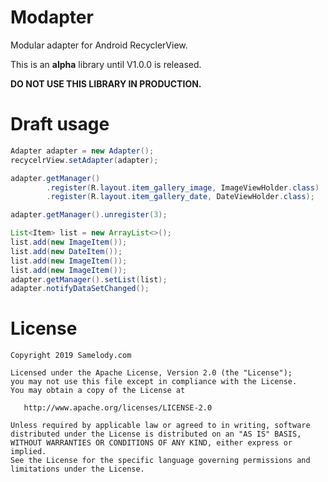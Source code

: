# Modapter

Modular adapter for Android RecyclerView.

This is an **alpha** library until V1.0.0 is released.

**DO NOT USE THIS LIBRARY IN PRODUCTION.**

# Draft usage

```java
Adapter adapter = new Adapter();
recycelrView.setAdapter(adapter);

adapter.getManager()
        .register(R.layout.item_gallery_image, ImageViewHolder.class)
        .register(R.layout.item_gallery_date, DateViewHolder.class);

adapter.getManager().unregister(3);

List<Item> list = new ArrayList<>();
list.add(new ImageItem());
list.add(new DateItem());
list.add(new ImageItem());
list.add(new ImageItem());
adapter.getManager().setList(list);
adapter.notifyDataSetChanged();
```

# License

```
Copyright 2019 Samelody.com

Licensed under the Apache License, Version 2.0 (the "License");
you may not use this file except in compliance with the License.
You may obtain a copy of the License at

   http://www.apache.org/licenses/LICENSE-2.0

Unless required by applicable law or agreed to in writing, software
distributed under the License is distributed on an "AS IS" BASIS,
WITHOUT WARRANTIES OR CONDITIONS OF ANY KIND, either express or implied.
See the License for the specific language governing permissions and
limitations under the License.
```